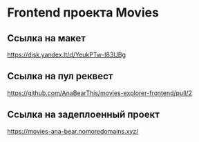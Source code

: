 # Frontend проекта Movies

## Ссылка на макет

https://disk.yandex.lt/d/YeukPTw-I83UBg

## Ссылка на пул реквест

https://github.com/AnaBearThis/movies-explorer-frontend/pull/2

## Ссылка на задеплоенный проект

https://movies-ana-bear.nomoredomains.xyz/
